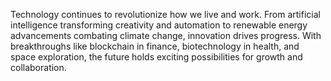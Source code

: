 Technology continues to revolutionize how we live and work. From artificial intelligence transforming creativity and automation to renewable energy advancements combating climate change, innovation drives progress. With breakthroughs like blockchain in finance, biotechnology in health, and space exploration, the future holds exciting possibilities for growth and collaboration.
